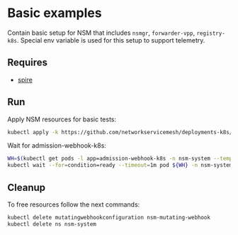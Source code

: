 # Basic examples

Contain basic setup for NSM that includes `nsmgr`, `forwarder-vpp`, `registry-k8s`.
Special env variable is used for this setup to support telemetry.

## Requires

- [spire](../../spire/single_cluster)

## Run

Apply NSM resources for basic tests:

```bash
kubectl apply -k https://github.com/networkservicemesh/deployments-k8s/examples/observability/nsm_system?ref=61a3e8d387c68da6263f7c1af4801ea3f10f8369
```

Wait for admission-webhook-k8s:

```bash
WH=$(kubectl get pods -l app=admission-webhook-k8s -n nsm-system --template '{{range .items}}{{.metadata.name}}{{"\n"}}{{end}}')
kubectl wait --for=condition=ready --timeout=1m pod ${WH} -n nsm-system
```

## Cleanup

To free resources follow the next commands:

```bash
kubectl delete mutatingwebhookconfiguration nsm-mutating-webhook
kubectl delete ns nsm-system
```

